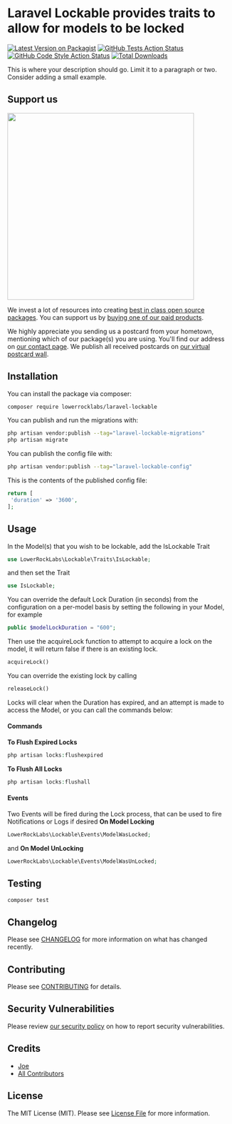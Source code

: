 # Laravel Lockable provides traits to allow for models to be locked

[![Latest Version on Packagist](https://img.shields.io/packagist/v/lowerrocklabs/laravel-lockable.svg?style=flat-square)](https://packagist.org/packages/lowerrocklabs/laravel-lockable)
[![GitHub Tests Action Status](https://img.shields.io/github/workflow/status/lowerrocklabs/laravel-lockable/run-tests?label=tests)](https://github.com/lowerrocklabs/laravel-lockable/actions?query=workflow%3Arun-tests+branch%3Amain)
[![GitHub Code Style Action Status](https://img.shields.io/github/workflow/status/lowerrocklabs/laravel-lockable/Fix%20PHP%20code%20style%20issues?label=code%20style)](https://github.com/lowerrocklabs/laravel-lockable/actions?query=workflow%3A"Fix+PHP+code+style+issues"+branch%3Amain)
[![Total Downloads](https://img.shields.io/packagist/dt/lowerrocklabs/laravel-lockable.svg?style=flat-square)](https://packagist.org/packages/lowerrocklabs/laravel-lockable)

This is where your description should go. Limit it to a paragraph or two. Consider adding a small example.

## Support us

[<img src="https://github-ads.s3.eu-central-1.amazonaws.com/laravel-lockable.jpg?t=1" width="419px" />](https://spatie.be/github-ad-click/laravel-lockable)

We invest a lot of resources into creating [best in class open source packages](https://spatie.be/open-source). You can support us by [buying one of our paid products](https://spatie.be/open-source/support-us).

We highly appreciate you sending us a postcard from your hometown, mentioning which of our package(s) you are using. You'll find our address on [our contact page](https://spatie.be/about-us). We publish all received postcards on [our virtual postcard wall](https://spatie.be/open-source/postcards).

## Installation

You can install the package via composer:

```bash
composer require lowerrocklabs/laravel-lockable
```

You can publish and run the migrations with:

```bash
php artisan vendor:publish --tag="laravel-lockable-migrations"
php artisan migrate
```

You can publish the config file with:

```bash
php artisan vendor:publish --tag="laravel-lockable-config"
```

This is the contents of the published config file:

```php
return [
 'duration' => '3600',
];
```


## Usage

In the Model(s) that you wish to be lockable, add the IsLockable Trait

```php
use LowerRockLabs\Lockable\Traits\IsLockable;
```

and then set the Trait

```php
use IsLockable;
```

You can override the default Lock Duration (in seconds) from the configuration on a per-model basis by setting the following in your Model, for example
```php
public $modelLockDuration = "600";
```

Then use the acquireLock function to attempt to acquire a lock on the model, it will return false if there is an existing lock.
```php
acquireLock()
```

You can override the existing lock by calling
```php
releaseLock()
```

Locks will clear when the Duration has expired, and an attempt is made to access the Model, or you can call the commands below:

#### Commands

**To Flush Expired Locks**
```php 
php artisan locks:flushexpired
```

**To Flush All Locks**
```php 
php artisan locks:flushall
```


#### Events
Two Events will be fired during the Lock process, that can be used to fire Notifications or Logs if desired
**On Model Locking**
```php
LowerRockLabs\Lockable\Events\ModelWasLocked;
```
and
**On Model UnLocking**
```php
LowerRockLabs\Lockable\Events\ModelWasUnLocked;
```

## Testing

```bash
composer test
```

## Changelog

Please see [CHANGELOG](CHANGELOG.md) for more information on what has changed recently.

## Contributing

Please see [CONTRIBUTING](CONTRIBUTING.md) for details.

## Security Vulnerabilities

Please review [our security policy](../../security/policy) on how to report security vulnerabilities.

## Credits

- [Joe](https://github.com/LowerRockLabs)
- [All Contributors](../../contributors)

## License

The MIT License (MIT). Please see [License File](LICENSE.md) for more information.
